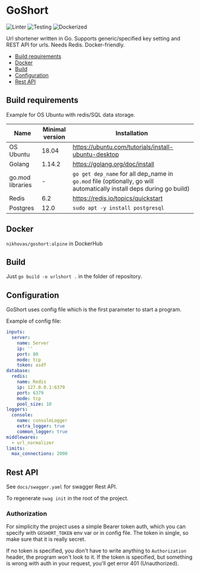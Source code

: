 # GoShort

![Linter](https://img.shields.io/github/workflow/status/nikhovas/goshort/lint?style=flat-square&label=Linter)
![Testing](https://img.shields.io/github/workflow/status/nikhovas/goshort/test?style=flat-square&label=Testing)
![Dockerized](https://img.shields.io/github/workflow/status/nikhovas/goshort/dockerize?style=flat-square&label=Dockerize)

Url shortener written in Go. Supports generic/specified key setting and REST API for urls.
Needs Redis. Docker-friendly.

* [Build requirements](#build-requirements)
* [Docker](#docker)
* [Build](#build)
* [Configuration](#configuration)
* [Rest API](#rest-api)

  

## Build requirements

Example for OS Ubuntu with redis/SQL data storage.

|Name|Minimal version| Installation  |
|---|---|---|
|OS Ubuntu|18.04|https://ubuntu.com/tutorials/install-ubuntu-desktop|
|Golang|1.14.2| https://golang.org/doc/install  |
|go.mod libraries|-|`go get dep_name` for all dep_name in `go.mod` file (optionally, go will automatically install deps during go build)|
|Redis|6.2|https://redis.io/topics/quickstart|
|Postgres|12.0|`sudo apt -y install postgresql`

## Docker

`nikhovas/goshort:alpine` in DockerHub

## Build

Just `go build -o urlshort .` in the folder of repository.

## Configuration

GoShort uses config file which is the first parameter to start a program.

Example of config file:

```yml
inputs:
  server:
    name: Server
    ip: ''
    port: 80
    mode: tcp
    token: asdf
database:
  redis:
    name: Redis
    ip: 127.0.0.1:6379
    port: 6379
    mode: tcp
    pool_size: 10
loggers:
  console:
    name: consoleLogger
    extra_logger: true
    common_logger: true
middlewares:
  - url_normalizer
limits:
  max_connections: 2000
```

## Rest API

See `docs/swagger.yaml` for swagger Rest API.

To regenerate `swag init` in the root of the project.

### Authorization

For simplicity the project uses a simple Bearer token auth, which you can specify with
`GOSHORT_TOKEN` env var or in config file. The token in single, so make sure that it is
really secret.

If no token is specified, you don't have to write anything to `Authorization` header,
the program won't look to it.
If the token is specified, but something is wrong with auth in your request, you'll get
error 401 (Unauthorized).

